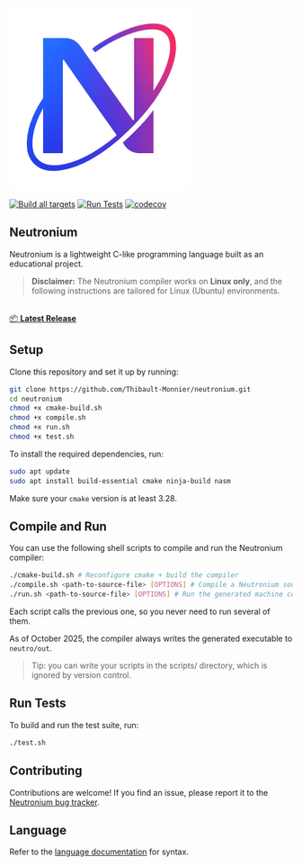 <img src="assets/Logo.png" width="324"/>

[![Build all targets](https://github.com/Thibault-Monnier/neutronium/actions/workflows/build.yml/badge.svg)](https://github.com/Thibault-Monnier/neutronium/actions/workflows/build.yml) [![Run Tests](https://github.com/Thibault-Monnier/neutronium/actions/workflows/test.yml/badge.svg)](https://github.com/Thibault-Monnier/neutronium/actions/workflows/test.yml) [![codecov](https://codecov.io/gh/Thibault-Monnier/neutronium/graph/badge.svg?token=VAEY97VTE3)](https://codecov.io/gh/Thibault-Monnier/neutronium)

## Neutronium

Neutronium is a lightweight C-like programming language built as an educational project.

> **Disclaimer:** The Neutronium compiler works on **Linux only**, and the following instructions are tailored for
> Linux (Ubuntu) environments.

<p>
  <br>
  <a href="https://github.com/Thibault-Monnier/neutronium/releases/latest">
  📦 <strong>Latest Release</strong>
  </a>
</p>

## Setup

Clone this repository and set it up by running:

```bash
git clone https://github.com/Thibault-Monnier/neutronium.git
cd neutronium
chmod +x cmake-build.sh
chmod +x compile.sh
chmod +x run.sh
chmod +x test.sh
```

To install the required dependencies, run:

```bash
sudo apt update
sudo apt install build-essential cmake ninja-build nasm
```

Make sure your `cmake` version is at least 3.28.

## Compile and Run

You can use the following shell scripts to compile and run the Neutronium compiler:

```bash
./cmake-build.sh # Reconfigure cmake + build the compiler
./compile.sh <path-to-source-file> [OPTIONS] # Compile a Neutronium source file
./run.sh <path-to-source-file> [OPTIONS] # Run the generated machine code
```

Each script calls the previous one, so you never need to run several of them.

As of October 2025, the compiler always writes the generated executable to `neutro/out`.

> Tip: you can write your scripts in the scripts/ directory, which is ignored by version control.

## Run Tests

To build and run the test suite, run:

```bash
./test.sh
```

## Contributing

Contributions are welcome! If you find an issue, please report it to the [Neutronium bug tracker](https://github.com/Thibault-Monnier/neutronium/issues).

## Language

Refer to the [language documentation](docs/language.md) for syntax.

